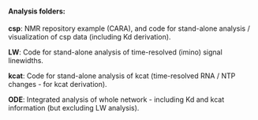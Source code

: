 #### Analysis folders:

**csp**:
NMR repository example (CARA), and code for stand-alone analysis / visualization of csp data (including Kd derivation).

**LW**:
Code for stand-alone analysis of time-resolved (imino) signal linewidths.

**kcat**:
Code for stand-alone analysis of kcat (time-resolved RNA / NTP changes - for kcat derivation).

**ODE**:
Integrated analysis of whole network - including Kd and kcat information (but excluding LW analysis).
